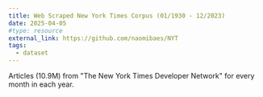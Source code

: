 ```yaml
---
title: Web Scraped New York Times Corpus (01/1930 - 12/2023)
date: 2025-04-05
#type: resource
external_link: https://github.com/naomibaes/NYT
tags:
  - dataset
---
```


Articles (10.9M) from "The New York Times Developer Network" for every month in each year. 

<!--more-->

